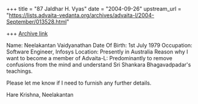 +++
title = "87 Jaldhar H. Vyas"
date = "2004-09-26"
upstream_url = "https://lists.advaita-vedanta.org/archives/advaita-l/2004-September/013528.html"

+++
[Archive link](https://lists.advaita-vedanta.org/archives/advaita-l/2004-September/013528.html)

Name: Neelakantan Vaidyanathan
Date Of Birth: 1st July 1979
Occupation: Software Engineer, Infosys
Location: Presently in Australia
Reason why I want to become a member of Advaita-L: Predominantly to remove
confusions from the mind and understand Sri Shankara Bhagavadpadar's
teachings.

Please let me know if I need to furnish any further details.

Hare Krishna,
Neelakantan


